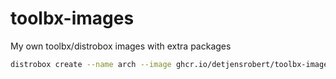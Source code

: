 # toolbx-images

My own toolbx/distrobox images with extra packages

```sh
distrobox create --name arch --image ghcr.io/detjensrobert/toolbx-images:arch
```
